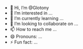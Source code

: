 - 👋 Hi, I’m @Glotony
- 👀 I’m interested in ...
- 🌱 I’m currently learning ...
- 💞️ I’m looking to collaborate on ...
- 📫 How to reach me ...
- 😄 Pronouns: ...
- ⚡ Fun fact: ...

<!---
Glotony/Glotony is a ✨ special ✨ repository because its `README.md` (this file) appears on your GitHub profile.
You can click the Preview link to take a look at your changes.
--->
